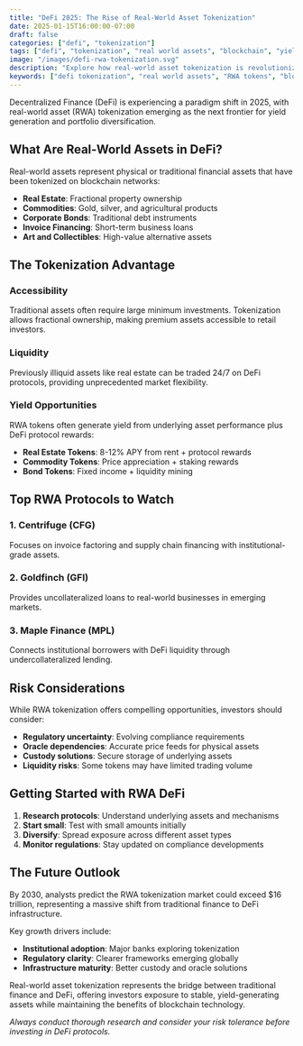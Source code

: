 ```yaml
---
title: "DeFi 2025: The Rise of Real-World Asset Tokenization"
date: 2025-01-15T16:00:00-07:00
draft: false
categories: ["defi", "tokenization"]
tags: ["defi", "tokenization", "real world assets", "blockchain", "yield farming"]
image: "/images/defi-rwa-tokenization.svg"
description: "Explore how real-world asset tokenization is revolutionizing DeFi and creating new opportunities for yield generation in 2025."
keywords: ["defi tokenization", "real world assets", "RWA tokens", "blockchain yield", "tokenized assets"]
---
```


Decentralized Finance (DeFi) is experiencing a paradigm shift in 2025, with real-world asset (RWA) tokenization emerging as the next frontier for yield generation and portfolio diversification.

## What Are Real-World Assets in DeFi?

Real-world assets represent physical or traditional financial assets that have been tokenized on blockchain networks:

- **Real Estate**: Fractional property ownership
- **Commodities**: Gold, silver, and agricultural products  
- **Corporate Bonds**: Traditional debt instruments
- **Invoice Financing**: Short-term business loans
- **Art and Collectibles**: High-value alternative assets

## The Tokenization Advantage

### Accessibility
Traditional assets often require large minimum investments. Tokenization allows fractional ownership, making premium assets accessible to retail investors.

### Liquidity
Previously illiquid assets like real estate can be traded 24/7 on DeFi protocols, providing unprecedented market flexibility.

### Yield Opportunities
RWA tokens often generate yield from underlying asset performance plus DeFi protocol rewards:

- **Real Estate Tokens**: 8-12% APY from rent + protocol rewards
- **Commodity Tokens**: Price appreciation + staking rewards
- **Bond Tokens**: Fixed income + liquidity mining

## Top RWA Protocols to Watch

### 1. Centrifuge (CFG)
Focuses on invoice factoring and supply chain financing with institutional-grade assets.

### 2. Goldfinch (GFI) 
Provides uncollateralized loans to real-world businesses in emerging markets.

### 3. Maple Finance (MPL)
Connects institutional borrowers with DeFi liquidity through undercollateralized lending.

## Risk Considerations

While RWA tokenization offers compelling opportunities, investors should consider:

- **Regulatory uncertainty**: Evolving compliance requirements
- **Oracle dependencies**: Accurate price feeds for physical assets
- **Custody solutions**: Secure storage of underlying assets
- **Liquidity risks**: Some tokens may have limited trading volume

## Getting Started with RWA DeFi

1. **Research protocols**: Understand underlying assets and mechanisms
2. **Start small**: Test with small amounts initially
3. **Diversify**: Spread exposure across different asset types
4. **Monitor regulations**: Stay updated on compliance developments

## The Future Outlook

By 2030, analysts predict the RWA tokenization market could exceed $16 trillion, representing a massive shift from traditional finance to DeFi infrastructure.

Key growth drivers include:
- **Institutional adoption**: Major banks exploring tokenization
- **Regulatory clarity**: Clearer frameworks emerging globally  
- **Infrastructure maturity**: Better custody and oracle solutions

Real-world asset tokenization represents the bridge between traditional finance and DeFi, offering investors exposure to stable, yield-generating assets while maintaining the benefits of blockchain technology.

*Always conduct thorough research and consider your risk tolerance before investing in DeFi protocols.*
